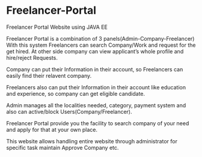 # Freelancer-Portal
Freelancer Portal Website using JAVA EE 

Freelancer Portal is a combination of 3 panels(Admin-Company-Freelancer) With this system Freelancers can search Company/Work and request for the get hired. At other side company can view applicant’s whole profile and hire/reject Requests.

Company can put their Information in their account, so Freelancers can easily find their relavent company.
	
Freelancers also can put their Information in their account like education and experience, so company can get eligible candidate.

Admin manages all the localities needed, category, payment system and also can active/block Users(Company/Freelancer). 

Freelancer Portal provide you the facility to search company of your need and apply for that at your own place. 

This website allows handling entire website through administrator for specific task maintain Approve Company etc.


